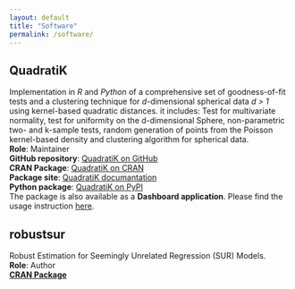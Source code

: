 ```yaml
---
layout: default
title: "Software"
permalink: /software/
---
```


## QuadratiK

Implementation in *R* and *Python* of a comprehensive set of goodness-of-fit tests and a clustering technique for *d*-dimensional spherical data *d > 1* using kernel-based quadratic distances. it includes: Test for multivariate normality, test for uniformity on the d-dimensional Sphere, non-parametric two- and k-sample tests, random generation of points from the Poisson kernel-based density and clustering algorithm for spherical data. \
**Role**: Maintainer\
**GitHub repository**: [QuadratiK on GitHub](https://github.com/giovsaraceno/QuadratiK-package) \
**CRAN Package**: [QuadratiK on CRAN](https://cran.r-project.org/package=QuadratiK) \
**Package site**: [QuadratiK documantation](https://giovsaraceno.github.io/QuadratiK-package/) \
**Python package**: [QuadratiK on PyPI](https://pypi.org/project/QuadratiK/) \
The package is also available as a **Dashboard application**. Please find the usage instruction [here](https://quadratik.readthedocs.io/en/latest/user_guide/dashboard_application_usage.html). 

## robustsur

Robust Estimation for Seemingly Unrelated Regression (SUR) Models. \
**Role**: Author \
**[CRAN Package](https://cran.r-project.org/web/packages/robustsur/index.html)**
